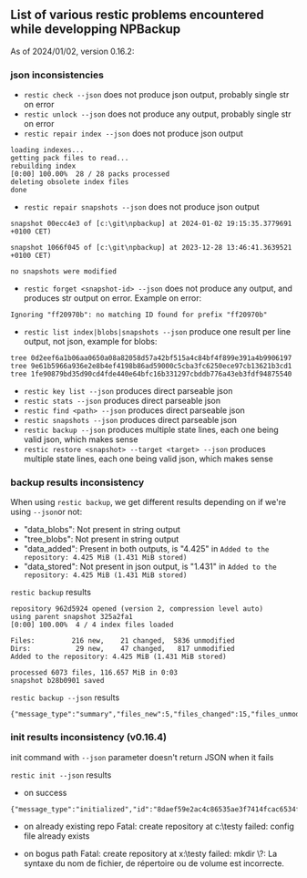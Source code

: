 ## List of various restic problems encountered while developping NPBackup

As of 2024/01/02, version 0.16.2:

### json inconsistencies

- `restic check --json` does not produce json output, probably single str on error
- `restic unlock --json` does not produce any output, probably single str on error
- `restic repair index --json` does not produce json output
```
loading indexes...
getting pack files to read...
rebuilding index
[0:00] 100.00%  28 / 28 packs processed
deleting obsolete index files
done
```
- `restic repair snapshots --json` does not produce json output
```
snapshot 00ecc4e3 of [c:\git\npbackup] at 2024-01-02 19:15:35.3779691 +0100 CET)

snapshot 1066f045 of [c:\git\npbackup] at 2023-12-28 13:46:41.3639521 +0100 CET)

no snapshots were modified
```
- `restic forget <snapshot-id> --json` does not produce any output, and produces str output on error. Example on error:
```
Ignoring "ff20970b": no matching ID found for prefix "ff20970b"
```
- `restic list index|blobs|snapshots --json` produce one result per line output, not json, example for blobs:
```
tree 0d2eef6a1b06aa0650a08a82058d57a42bf515a4c84bf4f899e391a4b9906197
tree 9e61b5966a936e2e8b4ef4198b86ad59000c5cba3fc6250ece97cb13621b3cd1
tree 1fe90879bd35d90cd4fde440e64bfc16b331297cbddb776a43eb3fdf94875540
```

- `restic key list --json` produces direct parseable json
- `restic stats --json` produces direct parseable json
- `restic find <path> --json` produces direct parseable json
- `restic snapshots --json` produces direct parseable json
- `restic backup --json` produces multiple state lines, each one being valid json, which makes sense
- `restic restore <snapshot> --target <target> --json` produces multiple state lines, each one being valid json, which makes sense

### backup results inconsistency

When using `restic backup`, we get different results depending on if we're using `--json`or not:

- "data_blobs": Not present in string output
- "tree_blobs": Not present in string output
- "data_added": Present in both outputs, is "4.425" in `Added to the repository: 4.425 MiB (1.431 MiB stored)`
- "data_stored":  Not present in json output, is "1.431" in `Added to the repository: 4.425 MiB (1.431 MiB stored)`

`restic backup` results
```
repository 962d5924 opened (version 2, compression level auto)
using parent snapshot 325a2fa1
[0:00] 100.00%  4 / 4 index files loaded

Files:         216 new,    21 changed,  5836 unmodified
Dirs:           29 new,    47 changed,   817 unmodified
Added to the repository: 4.425 MiB (1.431 MiB stored)

processed 6073 files, 116.657 MiB in 0:03
snapshot b28b0901 saved
```

`restic backup --json` results
```
{"message_type":"summary","files_new":5,"files_changed":15,"files_unmodified":6058,"dirs_new":0,"dirs_changed":27,"dirs_unmodified":866,"data_blobs":17,"tree_blobs":28,"data_added":281097,"total_files_processed":6078,"total_bytes_processed":122342158,"total_duration":1.2836983,"snapshot_id":"360333437921660a5228a9c1b65a2d97381f0bc135499c6e851acb0ab84b0b0a"}
```

### init results inconsistency (v0.16.4)

init command with `--json` parameter doesn't return JSON when it fails

`restic init --json` results

- on success
```
{"message_type":"initialized","id":"8daef59e2ac4c86535ae3f7414fcac6534f270077176af3ebddd34c364cac3c2","repository":"c:\\testy"}
```
- on already existing repo
Fatal: create repository at c:\testy failed: config file already exists

- on bogus path
Fatal: create repository at x:\testy failed: mkdir \\?: La syntaxe du nom de fichier, de répertoire ou de volume est incorrecte.